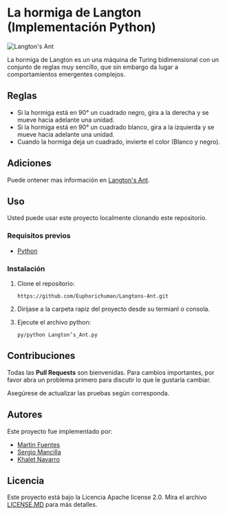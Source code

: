 # La hormiga de Langton (Implementación Python)

![Langton's Ant](https://miro.medium.com/max/386/0*JAsO4xJyu1jYv6hn.)

La hormiga de Langton es un una máquina de Turing bidimensional con un conjunto de reglas muy sencillo, que sin embargo da lugar a comportamientos emergentes complejos.

## Reglas
- Si la hormiga está en 90° un cuadrado negro, gira a la derecha y se mueve hacia adelante una unidad.   
- Si la hormiga está en 90° un cuadrado blanco, gira a la izquierda y se mueve hacia adelante una unidad.
- Cuando la hormiga deja un cuadrado, invierte el color (Blanco y negro).

## Adiciones
Puede ontener mas información en [Langton's Ant](https://mathworld.wolfram.com/LangtonsAnt.html).

## Uso
Usted puede usar este proyecto localmente clonando este repositorio.

### Requisitos previos

- [Python](https://www.python.org/)

### Instalación

1. Clone el repositorio:
   ```
   https://github.com/Euphorichuman/Langtons-Ant.git
   ```

2. Dirijase a la carpeta rapiz del proyecto desde su termianl o consola.

3. Ejecute el archivo python:
   ```
   py/python Langton’s_Ant.py
   ```

## Contribuciones
Todas las **Pull Requests** son bienvenidas. Para cambios importantes, por favor abra un problema primero para discutir lo que le gustaría cambiar.

Asegúrese de actualizar las pruebas según corresponda.

## Autores
Este proyecto fue implementado por: 
- [Martin Fuentes](https://github.com/fuentesDeveloper)
- [Sergio Mancilla](https://github.com/sdmancilla)
- [Khalet Navarro](https://github.com/Khaletn)

## Licencia 

Este proyecto está bajo la Licencia Apache license 2.0. Mira el archivo [LICENSE.MD](https://github.com/Euphorichuman/Langtons-Ant/blob/master/README.MD) para más detalles.
